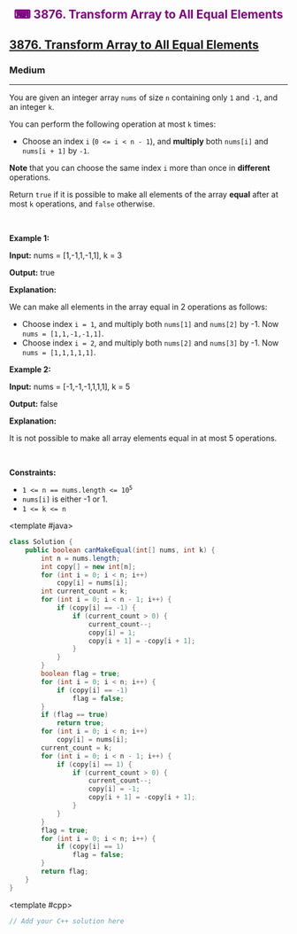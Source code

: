 <div align = "center">
<h style = "margin-bottom: 0px; margin-top: 0px; color : purple;" align = "center" class = "header">

## ⌨ 3876. Transform Array to All Equal Elements

</h>
</div>

<h2><a href="https://leetcode.com/problems/transform-array-to-all-equal-elements" target = "_blank">3876. Transform Array to All Equal Elements</a></h2><h3>Medium</h3><hr><p>You are given an integer array <code>nums</code> of size <code>n</code> containing only <code>1</code> and <code>-1</code>, and an integer <code>k</code>.</p>

<p>You can perform the following operation at most <code>k</code> times:</p>

<ul>
	<li>
	<p>Choose an index <code>i</code> (<code>0 &lt;= i &lt; n - 1</code>), and <strong>multiply</strong> both <code>nums[i]</code> and <code>nums[i + 1]</code> by <code>-1</code>.</p>
	</li>
</ul>

<p><strong>Note</strong> that you can choose the same index <code data-end="459" data-start="456">i</code> more than once in <strong>different</strong> operations.</p>

<p>Return <code>true</code> if it is possible to make all elements of the array <strong>equal</strong> after at most <code>k</code> operations, and <code>false</code> otherwise.</p>

<p>&nbsp;</p>
<p><strong class="example">Example 1:</strong></p>

<div class="example-block">
<p><strong>Input:</strong> <span class="example-io">nums = [1,-1,1,-1,1], k = 3</span></p>

<p><strong>Output:</strong> <span class="example-io">true</span></p>

<p><strong>Explanation:</strong></p>

<p>We can make all elements in the array equal in 2 operations as follows:</p>

<ul>
	<li>Choose index <code>i = 1</code>, and multiply both <code>nums[1]</code> and <code>nums[2]</code> by -1. Now <code>nums = [1,1,-1,-1,1]</code>.</li>
	<li>Choose index <code>i = 2</code>, and multiply both <code>nums[2]</code> and <code>nums[3]</code> by -1. Now <code>nums = [1,1,1,1,1]</code>.</li>
</ul>
</div>

<p><strong class="example">Example 2:</strong></p>

<div class="example-block">
<p><strong>Input:</strong> <span class="example-io">nums = [-1,-1,-1,1,1,1], k = 5</span></p>

<p><strong>Output:</strong> <span class="example-io">false</span></p>

<p><strong>Explanation:</strong></p>

<p>It is not possible to make all array elements equal in at most 5 operations.</p>
</div>

<p>&nbsp;</p>
<p><strong>Constraints:</strong></p>

<ul>
	<li><code>1 &lt;= n == nums.length &lt;= 10<sup>5</sup></code></li>
	<li><code>nums[i]</code> is either -1 or 1.</li>
	<li><code>1 &lt;= k &lt;= n</code></li>
</ul>

<CodeTabs :languages="[ { name: 'C++', slot: 'cpp' }, { name: 'Java', slot: 'java' } ]">

<template #java>

```java
class Solution {
    public boolean canMakeEqual(int[] nums, int k) {
        int n = nums.length;
        int copy[] = new int[n];
        for (int i = 0; i < n; i++)
            copy[i] = nums[i];
        int current_count = k;
        for (int i = 0; i < n - 1; i++) {
            if (copy[i] == -1) {
                if (current_count > 0) {
                    current_count--;
                    copy[i] = 1;
                    copy[i + 1] = -copy[i + 1];
                }
            }
        }
        boolean flag = true;
        for (int i = 0; i < n; i++) {
            if (copy[i] == -1)
                flag = false;
        }
        if (flag == true)
            return true;
        for (int i = 0; i < n; i++)
            copy[i] = nums[i];
        current_count = k;
        for (int i = 0; i < n - 1; i++) {
            if (copy[i] == 1) {
                if (current_count > 0) {
                    current_count--;
                    copy[i] = -1;
                    copy[i + 1] = -copy[i + 1];
                }
            }
        }
        flag = true;
        for (int i = 0; i < n; i++) {
            if (copy[i] == 1)
                flag = false;
        }
        return flag;
    }
}
```

</template>

<template #cpp>

```cpp
// Add your C++ solution here
```

</template>

</CodeTabs>
